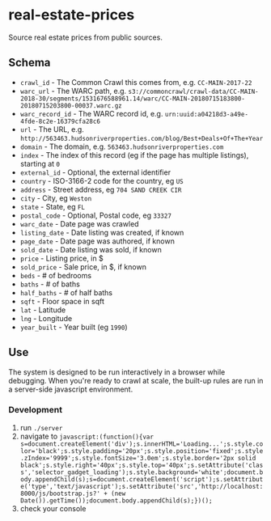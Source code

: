 # real-estate-prices

Source real estate prices from public sources.

## Schema

- `crawl_id` - The Common Crawl this comes from, e.g. `CC-MAIN-2017-22`
- `warc_url` - The WARC path, e.g. `s3://commoncrawl/crawl-data/CC-MAIN-2018-30/segments/1531676588961.14/warc/CC-MAIN-20180715183800-20180715203800-00037.warc.gz`
- `warc_record_id` - The WARC record id, e.g. `urn:uuid:a04218d3-a49e-4fde-8c2e-16379cfa28c6`
- `url` - The URL, e.g. `http://563463.hudsonriverproperties.com/blog/Best+Deals+Of+The+Year`
- `domain` - The domain, e.g. `563463.hudsonriverproperties.com`
- `index` - The index of this record (eg if the page has multiple listings), starting at `0`
- `external_id` - Optional, the external identifier
- `country` - ISO-3166-2 code for the country, eg `US`
- `address` - Street address, eg `704 SAND CREEK CIR`
- `city` - City, eg `Weston`
- `state` - State, eg `FL`
- `postal_code` - Optional, Postal code, eg `33327`
- `warc_date` - Date page was crawled
- `listing_date` - Date listing was created, if known
- `page_date` - Date page was authored, if known
- `sold_date` - Date listing was sold, if known
- `price` - Listing price, in $
- `sold_price` - Sale price, in $, if known
- `beds` - # of bedrooms
- `baths` - # of baths
- `half_baths` - # of half baths
- `sqft` - Floor space in sqft
- `lat` - Latitude
- `lng` - Longitude
- `year_built` - Year built (eg `1990`)

## Use

The system is designed to be run interactively in a browser while debugging. When you're ready to crawl at scale,
the built-up rules are run in a server-side javascript environment.

### Development

1. run `./server`
2. navigate to `javascript:(function(){var s=document.createElement('div');s.innerHTML='Loading...';s.style.color='black';s.style.padding='20px';s.style.position='fixed';s.style.zIndex='9999';s.style.fontSize='3.0em';s.style.border='2px solid black';s.style.right='40px';s.style.top='40px';s.setAttribute('class','selector_gadget_loading');s.style.background='white';document.body.appendChild(s);s=document.createElement('script');s.setAttribute('type','text/javascript');s.setAttribute('src','http://localhost:8000/js/bootstrap.js?' + (new Date()).getTime());document.body.appendChild(s);})();`
3. check your console
